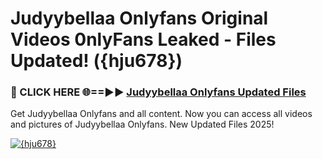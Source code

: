 # Judyybellaa Onlyfans Original Videos 0nlyFans Leaked - Files Updated! ({hju678})

<h3>🔴 CLICK HERE 🌐==►► <a href="https://tinyurl.com/ms9xzufz" rel="nofollow">Judyybellaa Onlyfans Updated Files</a></h3>

Get Judyybellaa Onlyfans and all content. Now you can access all videos and pictures of Judyybellaa Onlyfans. New Updated Files 2025!

[![{hju678}](https://i.imgur.com/PQ7UWWw.gif)](https://tinyurl.com/ms9xzufz)